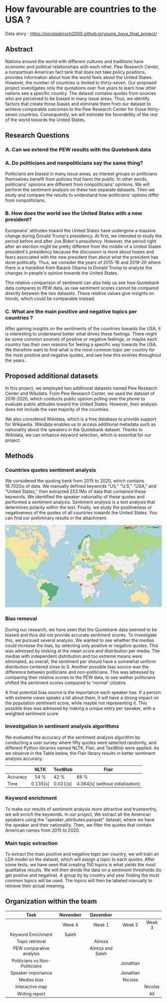 # How favourable are countries to the USA ? 

Data story : https://nicolaskirsch2000.github.io/young_boys_final_project/

## Abstract
Nations around the world with different cultures and traditions have economic and political relationships with each 
other. Pew Research Center, a nonpartisan American fact tank that does not take policy positions, provides information 
about how the world feels about the United States. However, the number of countries is limited to thirty-seven. Our 
proposed project investigates only the quotations over five years to learn how other nations see a specific country. 
The dataset contains quotes from sources who are perceived to be biased in many issue areas. Thus, we identify factors 
that create those biases and eliminate them from our dataset to achieve comparable outcomes to the Pew Research Center 
for those thirty-seven countries. Consequently, we will estimate the favorability of the rest of the world towards the 
United States.

## Research Questions

### A. Can we extend the PEW results with the Quotebank data

### A. Do politicians and nonpoliticians say the same thing?
Politicians are biased in many issue areas, as interest groups or politicians themselves benefit from policies that harm
the public. In other words, politicians' opinions are different from nonpoliticians' opinions. We will perform the 
sentiment analysis on these two separate datasets. Then we study and compare the results to understand how politicians' 
options differ from nonpoliticians.

### B. How does the world see the United States with a new president?
Europeans' attitudes toward the United States have undergone a massive change during Donald Trump's presidency. 
At first, we intended to study the period before and after Joe Biden's presidency. However, the period right after an election might be pretty different 
from the middle of a United States president's presidency because the discussion is more about hopes and fears 
associated with the new president than about what the president has done politically. Thus, we consider the years of 
2015-16 and 2019-20 where there is a transition from Barack Obama to Donald Trump to analyze the changes in people's 
opinion towards the United States. 

This relative comparison of sentiment can also help us see how Quotebank data compares to PEW data, as raw sentiment scores cannot be compared directly between the two datasets. These relative values give insights on trends, which could be comparable instead.

### C. What are the main positive and negative topics per countries ? 
After gaining insights on the sentiments of the countries towards the USA, it is interesting to understand better what drives these feelings. There might be some common sources of positive or negative feelings, or maybe each country has their own reasons for feeling a specific way towards the USA. We therefore want to find what is the most common topic per country for the most positive and negative quotes, and see how this evolves throughout the years.


## Proposed additional datasets
In this project, we employed two additional datasets named Pew Research Center and Wikidata. From Pew Research Center, 
we used the dataset of 2016-2020, which conducts public opinion polling over the phone to evaluate public attitudes 
toward the United States. However, their analysis does not include the vast majority of the countries.

We also considered Wikidata, which is a free database to provide support for Wikipedia. Wikidata enables us to access 
additional metadata such as nationality about the speakers in the Quotebank dataset. Thanks to Wikidata, we can enhance 
keyword selection, which is essential for our project. 


## Methods
### Countries quotes sentiment analysis
We considered the quoting bank from 2015 to 2020, which contains 18.702Go of data. We manually defined keywords "US," "U.S," 
"USA," and "United States," then extracted 253.1Mo of data that contained these keywords. We identified the speaker nationality
of these quotes and performed a sentiment analysis. Sentiment analysis is a text analysis that determines polarity 
within the text. Finally, we study the positiveness or negativeness of the quotes of all countries towards the United 
States. 
You can find our preliminary results in the attachment.

![alt text](results_world_map.png)

### Bias removal 
During our research, we have seen that the Quotebank data seemed to be biased and thus did not provide accurate sentiment scores. To investigate this, we pursued several analysis. We wanted to see whether the medias could increase the bias, by selecting only positive or negative quotes. This was adressed by looking at the mean score and distribution per media. The medias with independent distribution and too extreme means were eliminated, as overall, the sentiment per should have a somewhat uniform distribution centered close to 0.
Another possible bias source was the difference between politicians and non-politicians. This was adressed by comparing their relative scores to the PEW data, to see wether politicians shifted the sentiment scores compared to 'normal' citizens

A final potential bias source is the importance each speaker has. If a person with extreme views speaks a lot about them, it will have a strong impact on the population sentiment score, while maybe not representing it. This possible bias was adressed by making a unique entry per speaker, with a weighted sentiment score

### Investigation in sentiment analysis algorithms
We evaluated the accuracy of the sentiment analysis algorithm by conducting a user survey where fifty 
quotes were selected randomly, and different Python libraries named NLTK, Flair, and TextBlob were applied. As we 
observe in the Table below, the Flair library results in better sentiment analysis accuracy.

| | NLTK | TextBlob | Flair | 
|-------|:-------:|-------|-------| 
|Accuracy| 54 % | 42 % | 66 % | 
|Time | 0.135[s] | 0.021[s] | 4.064[s] (without initialization)| 

### Keyword enrichment
To make our results of sentiment analysis more attractive and trustworthy, we will enrich the keywords. In our project, 
We extract all the American speakers using the "speaker_attributes.parquet" dataset, where we have the speaker and their 
nationality. Then, we filter the quotes that contain American names from 2015 to 2020.

### Main topic extraction 
To extract the main positive and negative topic per country, we will train an LDA model on the dataset, which will assign a topic to each quotes. After some tests, we have seen that creating 150 topics is what yields the most qualitative results. We will then divide the data on a sentiment thresholds (to get postive and negative). A group by by country and year finding the most common topics will be used. The topics will then be labeled manually to retrieve their actual meaning. 

## Organization within the team
| Task | November | December |||
| :------------: | :-----------: | :-----------: | :-----------: | :-----------: |
| | Week 4 | Week 1 | Week 2 | Week 3 |
| Keyword Enrichment | Saleh | | | |
|Topic retrieval | | Alireza | | |
| PEW comparative analysis | | Alireza and Saleh | | |
| Politicians vs Non-Politicians | | | Jonathan | |
| Speaker importance | | | Jonathan | |
| Medias bias | | | Nicolas |   |
| Interactive map | | |  | Nicolas |
| Writing report | | | | All  |
